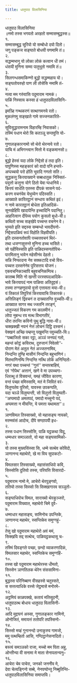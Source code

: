 ```yaml
---
title: धातुपाठ विलासिनिया

---
```

धातुपाठ विलासिनिया  
॥नमो तस्स भगवतो अरहतो सम्मासम्बुद्धस्स॥  
१.  
सम्मासम्बुद्ध सूरियो यो सम्बोधो दयो दितो।  
जगु पङ्कज सङ्घाते बोधयी पणमामि तं॥  
२.  
सद्धम्मभानु यो लोका लोकं कत्वान धी तमं।  
धंसयी मुनिना सम्मा पातुभूतो नमामि तं॥  
३.  
सिलगन्धसमाकिण्णो बुद्धो सद्धम्महाय यो।  
सङ्घतोयरुहो पाण ली तोसेसि नमामि तं-  
४.  
नत्वा मम गरुंवासि पदुमाराम नामकं।  
पाळिं निस्साय कस्सा हं धातुपाठविलासिनि-  
५.  
इमञ्हि गन्थकरणं सत्थागमनये रतो।  
मूकलंगमु सङ्खाते गामे सज्जनकारिते-  
६.  
सुविसुद्धारामनाम विहारम्हि निवासको।  
तस्मिं पधान थेरो सि कतञ्ञू सन्तवुत्ति यो-  
७.  
गुणालङ्कारनामो सो थेरो थेरन्वये रतो।  
याचि मं अभिगन्त्वान मित्तो मे वङ्कमानसो॥  
८.  
बुद्धो हेस्सं यदा लोके निद्देसो हं तदा इति।  
पापुणिस्स महङ्कारं को वादो पनि हन्तरे-  
अप्पच्चयो परो होति भूवादि गणतो सति।  
सुद्धकत्तु किरयाख्याने सब्बधातुक निस्सितं-  
पयुत्तो कत्तुना योगे ठितो येवा प्पधानिये।  
किरयं साधेति एतस्स दीपकं सासने पदं-  
करण वचनंयेव येभुय्येन पदिस्सति।  
आख्याते कारितट्ठानं सन्धाय कथितं इदं।  
न नामे कारतट्ठानं बोधेता इतिआदिकं-  
सुनखेहिपि खादापेन्ति इच्चादिनि पदानितु।  
आहरित्वान दीपेय्य पयोग कुसलो बुधो-यी॥  
कथितो सच्च सङ्खेपे पच्चन्त वचनेन वे।  
भुय्यते इति सद्दस्स सम्बन्धो भावदीपनो-  
निद्देसपाळियं रूपं विहोति विहवीयति।  
इति दस्सनतोवापि पच्चत्तवचनं थिरं-  
तथा धजग्गसुत्तन्ते मुनिना हच्च भासिते।  
सो पहीयिस्सति इति पाळिदस्सनतोपिच-  
पारमितानु भावेन महेसीनंव देहतो।  
सन्नि निप्फादना नेव सक्कटादि वचो विय-  
पच्चत्त दस्सनेनेव पुरिसत्तय योजनं।  
एकवचनिकञ्चापि बहुवचनिकम्पिच।  
कातब्ब मिति नो खन्ती परस्सपदआदिके-  
भावे किरयापदं नाम पाळिया अतिदुद्दसं।  
तस्मा तग्गहणूपायो वुत्तो एत्तावता मया-यी॥  
यं तिकालं तिपुरिसं किरयावाचि तिकारकं।  
अत्तिलिङ्गं द्विवचनं त दाख्यातन्ति वुच्चति-यी॥  
आख्यात सागर मथ ज्जतनि तरङ्गं,  
धातुज्जलं विकरण गम कालमीनं।  
लोपा नुबन्ध रय मत्थ विभागतीरं,  
धीरा तरन्ति कविनो पुथु बुद्धि नावा-यी॥  
चक्खक्खी नयनं नेत्तं लोचनं दिट्ठि दस्सनं।  
पेक्खनं अच्छि पम्हन्तु पखुमन्ति पवुच्चति-यि॥  
‘‘पब्बाजितो सका रट्ठा, अञ्ञं जनपदं गतो,  
महन्तं कोट्ठं कयिराथ, दुरुत्तानं निवेतवे’’-  
पोराण मेतं अतुल नेतं अज्जतनामिव,  
निन्दन्ति तुण्हि मासीनं निन्दन्ति बहुभाणिनं।  
मितभाणिनम्पि निन्दन्ति नत्थि लोके अनिन्दितो-  
नगरं यथा पच्चन्तं ‘‘गुत्तं’’ सन्तरबाहियं,  
एवं ‘गोपेथ’ अत्तानं, खणे वे मा उपच्चगा-  
धिरत्थु तं विसवन्तं, यमहं जीवित कारणा,  
वन्तं पच्छा वमिस्सामि, मतं मे जिवितं वरं-  
विलुप्पतेव पुरिसो, यावस्स उपकप्पति,  
यदा चञ्ञे विलुम्पन्ती, सो विलुत्तो विलुम्पती-  
‘‘अप्पमादो अमतपदं, पमादो मच्चुनो पदं,  
अप्पमत्ता न मीयन्ति, ये पमत्ता यथामता’’॥  
१.  
ञाणविमल तिस्साख्यो, यो महासङ्घ नायको,  
मरम्मवंसं आदोच, दीपे सण्ठापयी इध-  
२.  
तस्स पधान सिस्सोसि, पाळि यट्ठकथा विदू,  
धम्मधार समञ्ञातो, यो महा सङ्घसामिको-  
३.  
यो तस्स मुख्यसिंस्सा सि, धम्मे सत्थेव कोविदो,  
ञाणानन्द महाथेरो, खे मा विय सुपाकटो-  
४.  
विमलसार तिस्साख्यो, महासंसाधिपो कवि,  
सिस्सोसि दुतियो तस्स, परियत्ति विसारदो-  
५.  
पदुमाराम नामो मे, आचेरो थेरपुङ्गवो,  
ततियो तस्स सिस्सो सि सिक्खागारव सञ्ञुतो-  
६.  
सङ्घाधिपोच विमल, साराख्यो थेरकुञ्जरो,  
पदुमाराम विख्यात, महाथेरो चिमे दुवे-  
७.  
धम्माधार महासङ्घ, सामिनोच उपन्तिके,  
ञाणानन्द महाथेर, स्सन्तिकेव समुग्गहुं-  
८.  
तेसु खो पदुमाराम महाथेरो अवं ममं,  
सिक्खयि सद्द सत्थेच, पाळियट्ठकथासु च-  
९.  
तस्मिं दिवङ्गते पच्छा, छन्दो व्याकरणादिकं,  
विमलसार महाथेर, स्सन्तिकेच समुग्गहिं-  
१०.  
तस्स खो पदुमाराम महाथेरस्स धीमतो,  
सिस्सेन ञाणतिलक थेरेन संससामिना-  
११.  
बुद्धस्स परिनिब्बाण वीसहस्से चतुस्सते,  
स सत्तत्याधिके वस्से जेट्ठमासे मनोरमे-  
१२.  
अट्ठमियं काळपक्खे, कतायं मतिसूदनी,  
धातुपाठत्थ बोधाय धातुपाठ विलासिनी-  
१३.  
आदि मुद्दापनं अस्सा, गुणालङ्कार नामिनो,  
ओनोजितं, ममायत्तं ततोपरि तपस्सिनो-  
१४.  
सिस्सो मय्हं गुनानन्दो उनाकुरुव गामजो,  
ममु पत्थम्हितो आसि, गण्ठिट्ठानेसनादितो।  
१५.  
बस्त्यं समञ्ञको राजा, मच्चो मम पिता अहु,  
ओन्तीन्या वी सनामा मे माता सेनापतान्यनु–  
१६.  
आचेरा चेव पाचेरा, जनको जननीव मे,  
देवा चेत्यङ्गिनो सब्बे, नेनपप्पोन्तु निब्बुतिन्ति-  
धातुपाठविलासिनिया समाप्तयि।  